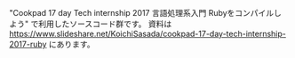 "Cookpad 17 day Tech internship 2017 言語処理系入門 Rubyをコンパイルしよう" で利用したソースコード群です。
資料は https://www.slideshare.net/KoichiSasada/cookpad-17-day-tech-internship-2017-ruby にあります。
